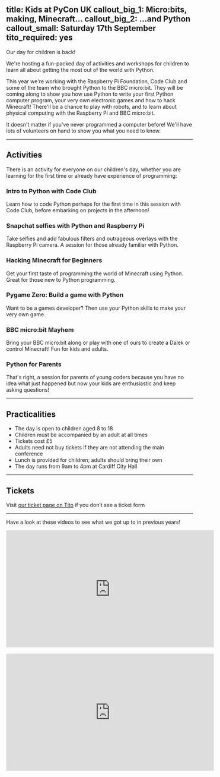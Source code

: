 title: Kids at PyCon UK
callout_big_1: Micro:bits, making, Minecraft...
callout_big_2: ...and Python
callout_small: Saturday 17th September
tito_required: yes
---

Our day for children is back!

We're hosting a fun-packed day of activities and workshops for children to
learn all about getting the most out of the world with Python.

This year we're working with the Raspberry Pi Foundation, Code Club and some of the team who
brought Python to the BBC micro:bit. They will be coming along to show you how use Python
to write your first Python computer program, your very own electronic games and how to hack Minecraft!  There'll be a chance to play with robots, and to learn about physical computing with the Raspberry Pi and BBC micro:bit. 

It doesn't matter if you've never programmed a computer before!  We'll have
lots of volunteers on hand to show you what you need to know.

***

## Activities

There is an activity for everyone on our children's day, whether you are learning for the first time or already have experience of programming:

### Intro to Python with Code Club

Learn how to code Python perhaps for the first time in this session with Code
Club, before embarking on projects in the afternoon!

### Snapchat selfies with Python and Raspberry Pi

Take selfies and add fabulous filters and outrageous overlays with the Raspberry Pi camera. A session for those already familiar with Python.

### Hacking Minecraft for Beginners

Get your first taste of programming the world of Minecraft using Python. Great
for those new to Python programming.

### Pygame Zero: Build a game with Python

Want to be a games developer? Then use your Python skills to make your very own
game.

### BBC micro:bit Mayhem

Bring your BBC micro:bit along or play with one of ours to create a Dalek or
control Minecraft! Fun for kids and adults.

### Python for Parents

That's right, a session for parents of young coders because you have no idea what just happened but now your kids are enthusiastic
and keep asking questions!

***

## Practicalities

* The day is open to children aged 8 to 18
* Children must be accompanied by an adult at all times
* Tickets cost £5
* Adults need not buy tickets if they are not attending the main conference
* Lunch is provided for children; adults should bring their own
* The day runs from 9am to 4pm at Cardiff City Hall

***

## Tickets

<tito-widget event="pyconuk/2016" releases="xi2wxxscn3k">Visit [our ticket page on Tito](https://ti.to/pyconuk/2016/with/xi2wxxscn3k) if you don’t see a ticket form</tito-widget>

***

Have a look at these videos to see what we got up to in previous years!

<div><iframe width="560" height="315" src="https://www.youtube-nocookie.com/embed/u4IMlpmjbYg?rel=0" frameborder="0" allowfullscreen></iframe></div>
<br/>
<div><iframe width="560" height="315" src="https://www.youtube-nocookie.com/embed/yerWCR3mppk?rel=0" frameborder="0" allowfullscreen></iframe></div>
